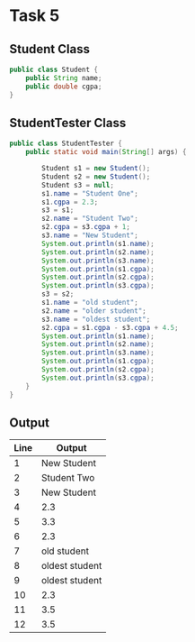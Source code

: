# Task 5

## Student Class

```java
public class Student {
    public String name;
    public double cgpa;
}
```

## StudentTester Class

```java
public class StudentTester {
    public static void main(String[] args) {

        Student s1 = new Student();
        Student s2 = new Student();
        Student s3 = null;
        s1.name = "Student One";
        s1.cgpa = 2.3;
        s3 = s1;
        s2.name = "Student Two";
        s2.cgpa = s3.cgpa + 1;
        s3.name = "New Student";
        System.out.println(s1.name);
        System.out.println(s2.name);
        System.out.println(s3.name);
        System.out.println(s1.cgpa);
        System.out.println(s2.cgpa);
        System.out.println(s3.cgpa);
        s3 = s2;
        s1.name = "old student";
        s2.name = "older student";
        s3.name = "oldest student";
        s2.cgpa = s1.cgpa - s3.cgpa + 4.5;
        System.out.println(s1.name);
        System.out.println(s2.name);
        System.out.println(s3.name);
        System.out.println(s1.cgpa);
        System.out.println(s2.cgpa);
        System.out.println(s3.cgpa);
    }
}
```

## Output

| Line | Output |
|------|--------|
| 1    | New Student |
| 2    | Student Two |
| 3    | New Student |
| 4    | 2.3 |
| 5    | 3.3 |
| 6    | 2.3 |
| 7    | old student |
| 8    | oldest student |
| 9    | oldest student |
| 10   | 2.3 |
| 11   | 3.5 |
| 12   | 3.5 |
